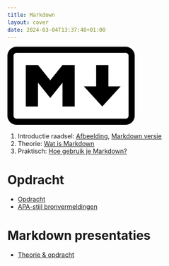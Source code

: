 ```yaml
---
title: Markdown
layout: cover
date: 2024-03-04T13:37:48+01:00
---
```


![Markdown Logo](images/Markdown-mark.png)

1. Introductie raadsel: [Afbeelding](intro-img), [Markdown versie](intro)
2. Theorie: [Wat is Markdown](theorie)
3. Praktisch: [Hoe gebruik je Markdown?](tutorial)

# Opdracht

- [Opdracht](opdracht)
- [APA-stijl bronvermeldingen](apa-bronvermelding)

# Markdown presentaties

- [Theorie & opdracht](presentatie)
